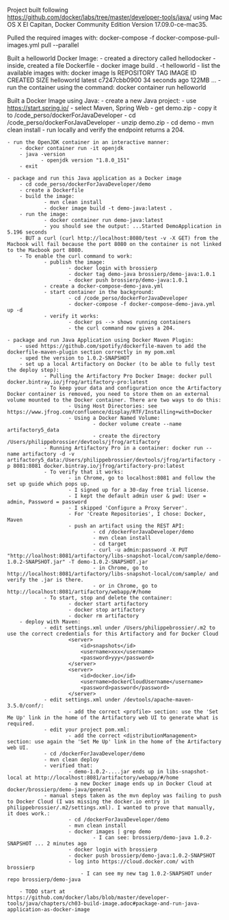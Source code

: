 Project built following https://github.com/docker/labs/tree/master/developer-tools/java/ using Mac OS X El Capitan, Docker Community Edition Version 17.09.0-ce-mac35.


Pulled the required images with: docker-compose -f docker-compose-pull-images.yml pull --parallel


Built a helloworld Docker Image:
	- created a directory called hellodocker
	- inside, created a file Dockerfile
	- docker image build . -t helloworld
	- list the available images with: docker image ls
		REPOSITORY                          TAG                 IMAGE ID            CREATED             SIZE
		helloworld                          latest              c7247cbb0900        34 seconds ago      122MB
		...
	- run the container using the command: docker container run helloworld 


Built a Docker Image using Java:
	- create a new Java project: 
		- use https://start.spring.io/
				- select Maven, Spring Web 
				- get demo.zip
				- copy it to /code_perso/dockerForJavaDeveloper
		- cd /code_perso/dockerForJavaDeveloper
		- unzip demo.zip
		- cd demo
		- mvn clean install
		- run locally and verify the endpoint returns a 204.

	- run the OpenJDK container in an interactive manner:
	    - docker container run -it openjdk
	    - java -version
	           - openjdk version "1.8.0_151"
	    - exit

	- package and run this Java application as a Docker image
	    - cd code_perso/dockerForJavaDeveloper/demo
	    - create a Dockerfile
	    - build the image:
	            - mvn clean install
	            - docker image build -t demo-java:latest .
        - run the image:
                - docker container run demo-java:latest
                - you should see the output: ...Started DemoApplication in 5.196 seconds
        - BUT a curl (curl http://localhost:8080/test -v -X GET) from the Macbook will fail because the port 8080 on the container is not linked to the Macbook port 8080.
        - To enable the curl command to work:
                - publish the image:
                        - docker login with brossierp
                        - docker tag demo-java brossierp/demo-java:1.0.1
                        - docker push brossierp/demo-java:1.0.1
                - create a docker-compose-demo-java.yml
                - start container in the background:
                        - cd /code_perso/dockerForJavaDeveloper
                        - docker-compose -f docker-compose-demo-java.yml up -d
                - verify it works:
                        - docker ps --> shows running containers
                        - the curl command now gives a 204.

    - package and run Java Application using Docker Maven Plugin:
        - used https://github.com/spotify/dockerfile-maven to add the dockerfile-maven-plugin section correctly in my pom.xml
        - uped the version to 1.0.2-SNAPSHOT
        - set up a local Artifactory on Docker (to be able to fully test the deploy step):
                - Pulling the Artifactory Pro Docker Image: docker pull docker.bintray.io/jfrog/artifactory-pro:latest
                - To keep your data and configuration once the Artifactory Docker container is removed, you need to store them on an external volume mounted to the Docker container. There are two ways to do this:
                        - Using Host Directories: see https://www.jfrog.com/confluence/display/RTF/Installing+with+Docker
                        - Using a Docker Named Volume:
                                - docker volume create --name artifactory5_data
                                - create the directory /Users/philippebrossier/devtools/jfrog/artifactory
                - Running Artifactory Pro in a container: docker run --name artifactory -d -v artifactory5_data:/Users/philippebrossier/devtools/jfrog/artifactory -p 8081:8081 docker.bintray.io/jfrog/artifactory-pro:latest
                - To verify that it works:
                        - in Chrome, go to localhost:8081 and follow the set up guide which pops up.
                        - I signed up for a 30-day free trial license.
                        - I kept the default admin user & pwd: User = admin, Password = password
                        - I skipped 'Configure a Proxy Server'.
                        - For 'Create Repositories', I chose: Docker, Maven
                        - push an artifact using the REST API:
                                - cd /dockerForJavaDeveloper/demo
                                - mvn clean install
                                - cd target
                                - curl -u admin:password -X PUT "http://loalhost:8081/artifactory/libs-snapshot-local/com/sample/demo-1.0.2-SNAPSHOT.jar" -T demo-1.0.2-SNAPSHOT.jar
                                - in Chrome, go to http://localhost:8081/artifactory/libs-snapshot-local/com/sample/ and verify the .jar is there.
                                - or in Chrome, go to http://localhost:8081/artifactory/webapp/#/home
                - To start, stop and delete the container:
                        - docker start artifactory
                        - docker stop artifactory
                        - docker rm artifactory
        - deploy with Maven:
                - edit settings.xml under /Users/philippebrossier/.m2 to use the correct credentials for this Artifactory and for Docker Cloud
                        <server>
                            <id>snapshots</id>
                            <username>xxx</username>
                            <password>yyy</password>
                        </server>
                        <server>
                            <id>docker.io</id>
                            <username>dockerCloudUsername</username>
                            <password>password</password>
                        </server>
                - edit settings.xml under /devtools/apache-maven-3.5.0/conf/:
                        - add the correct <profile> section: use the 'Set Me Up' link in the home of the Artifactory web UI to generate what is required.
                - edit your project pom.xml:
                        - add the correct <distributionManagement> section: use again the 'Set Me Up' link in the home of the Artifactory web UI.
                - cd /dockerForJavaDeveloper/demo
                - mvn clean deploy
                - verified that:
                        - demo-1.0.2-....jar ends up in libs-snapshot-local at http://localhost:8081/artifactory/webapp/#/home
                        - a new Docker image ends up in Docker Cloud at docker/brossierp/demo-java/general
                - manual steps taken as the mvn deploy was failing to push to Docker Cloud (I was missing the docker.io entry in philippebrossier/.m2/settings.xml). I wanted to prove that manually, it does work.:
                        - cd /dockerForJavaDeveloper/demo
                        - mvn clean install
                        - docker images | grep demo
                                - I can see: brossierp/demo-java 1.0.2-SNAPSHOT ... 2 minutes ago
                        - docker login with brossierp
                        - docker push brossierp/demo-java:1.0.2-SNAPSHOT
                        - log into https://cloud.docker.com/ with brossierp
                            - I can see my new tag 1.0.2-SNAPSHOT under repo brossierp/demo-java

        - TODO start at https://github.com/docker/labs/blob/master/developer-tools/java/chapters/ch03-build-image.adoc#package-and-run-java-application-as-docker-image

